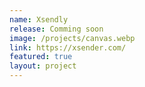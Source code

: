 ```yaml
---
name: Xsendly
release: Comming soon
image: /projects/canvas.webp
link: https://xsender.com/
featured: true
layout: project
---
```

